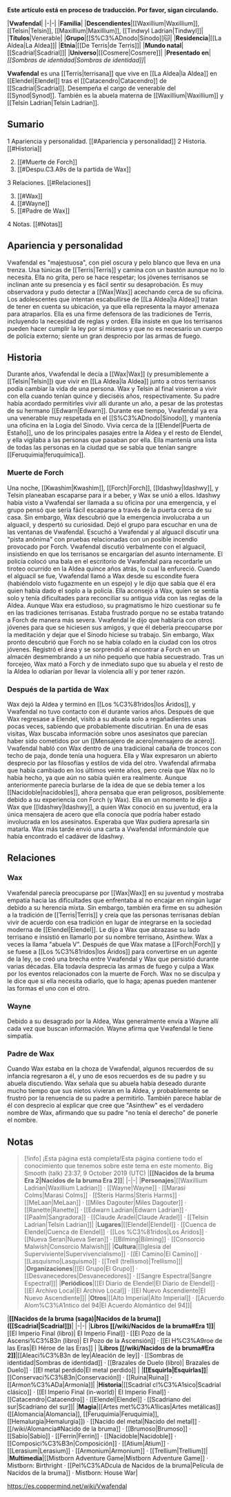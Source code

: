**Este artículo está en proceso de traducción. Por favor, sigan circulando.**


|**Vwafendal**|
|-|-|
|**Familia**|
|**Descendientes**|[[Waxillium\|Waxillium]], [[Telsin\|Telsin]], [[Maxillium\|Maxillium]], [[Tindwyl Ladrian\|Tindwyl]]|
|**Títulos**|Venerable|
|**Grupo**|[[S%C3%ADnodo\|Sínodo]]🐱︎|
|**Residencia**|[[La Aldea\|La Aldea]]|
|**Etnia**|[[De Terris\|de Terris]]|
|**Mundo natal**|[[Scadrial\|Scadrial]]|
|**Universo**|[[Cosmere\|Cosmere]]|
|**Presentado en**|*[[Sombras de identidad\|Sombras de identidad]]*|

**Vwafendal** es una [[Terris\|terrisana]] que vive en [[La Aldea\|la Aldea]] en [[Elendel\|Elendel]] tras el [[Catacendro\|Catacendro]] de [[Scadrial\|Scadrial]]. Desempeña el cargo de venerable del [[Synod\|Synod]]. También es la abuela materna de [[Waxillium\|Waxillium]] y [[Telsin Ladrian\|Telsin Ladrian]].

## Sumario

1 Apariencia y personalidad. [[#Apariencia y personalidad]] 
2 Historia. [[#Historia]] 

2. [[#Muerte de Forch]] 
2. [[#Despu.C3.A9s de la partida de Wax]] 


3 Relaciones. [[#Relaciones]] 

3. [[#Wax]] 
3. [[#Wayne]] 
3. [[#Padre de Wax]] 


4 Notas. [[#Notas]] 


## Apariencia y personalidad
Vwafendal es "majestuosa", con piel oscura y pelo blanco que lleva en una trenza. Usa túnicas de [[Terris\|Terris]] y camina con un bastón aunque no lo necesita. Ella no grita, pero se hace respetar; los jóvenes terrisanos se inclinan ante su presencia y es fácil sentir su desaprobación. Es muy observadora y pudo detectar a [[Wax\|Wax]] acechando cerca de su oficina. Los adolescentes que intentan escabullirse de [[La Aldea\|la Aldea]] tratan de tener en cuenta su ubicación, ya que ella representa la mayor amenaza para atraparlos.
Ella es una firme defensora de las tradiciones de Terris, incluyendo la necesidad de reglas y orden. Ella insiste en que los terrisanos pueden hacer cumplir la ley por sí mismos y que no es necesario un cuerpo de policía externo; siente un gran desprecio por las armas de fuego.

## Historia
Durante años, Vwafendal le decía a [[Wax\|Wax]] (y presumiblemente a [[Telsin\|Telsin]]) que vivir en [[La Aldea\|la Aldea]] junto a otros terrisanos podía cambiar la vida de una persona. Wax y Telsin al final vinieron a vivir con ella cuando tenían quince y dieciséis años, respectivamente. Su padre había acordado permitirles vivir allí durante un año, a pesar de las protestas de su hermano [[Edwarn\|Edwarn]]. Durante ese tiempo, Vwafendal ya era una venerable muy respetada en el [[S%C3%ADnodo\|Sínodo]], y mantenía una oficina en la Logia del Sínodo. Vivía cerca de la [[Elendel\|Puerta de Estaño]], uno de los principales pasajes entre la Aldea y el resto de Elendel, y ella vigilaba a las personas que pasaban por ella. Ella mantenía una lista de todas las personas en la ciudad que se sabía que tenían sangre [[Feruquimia\|feruquímica]].

### Muerte de Forch
Una noche, [[Kwashim\|Kwashim]], [[Forch\|Forch]], [[Idashwy\|Idashwy]], y Telsin planeaban escaparse para ir a beber, y Wax se unió a ellos. Idashwy había visto a Vwafendal ser llamada a su oficina por una emergencia, y el grupo pensó que sería fácil escaparse a través de la puerta cerca de su casa. Sin embargo, Wax descubrió que la emergencia involucraba a un alguacil, y despertó su curiosidad. Dejó el grupo para escuchar en una de las ventanas de Vwafendal. Escuchó a Vwafendal y al alguacil discutir una "pista anónima" con pruebas relacionadas con un posible incendio provocado por Forch. Vwafendal discutió verbalmente con el alguacil, insistiendo en que los terrisanos se encargarían del asunto internamente. El policía colocó una bala en el escritorio de Vwafendal para recordarle un tiroteo ocurrido en la Aldea quince años atrás, lo cual la enfureció.
Cuando el alguacil se fue, Vwafendal llamó a Wax desde su escondite fuera (habiéndolo visto fugazmente en un espejo) y le dijo que sabía que él era quien había dado el soplo a la policía. Ella aconsejó a Wax, quien se sentía solo y tenía dificultades para reconciliar su antigua vida con las reglas de la Aldea. Aunque Wax era estudioso, su pragmatismo le hizo cuestionar su fe en las tradiciones terrisanas. Estaba frustrado porque no se estaba tratando a Forch de manera más severa. Vwafendal le dijo que hablaría con otros jóvenes para que se hiciesen sus amigos, y que él debería preocuparse por la meditación y dejar que el Sínodo hiciese su trabajo.
Sin embargo, Wax pronto descubrió que Forch no se había colado en la ciudad con los otros jóvenes. Registró el área y se sorprendió al encontrar a Forch en un almacén desmembrando a un niño pequeño que había secuestrado. Tras un forcejeo, Wax mató a Forch y de inmediato supo que su abuela y el resto de la Aldea lo odiarían por llevar la violencia allí y por tener razón.

### Después de la partida de Wax
Wax dejó la Aldea y terminó en [[Los %C3%81ridos\|los Áridos]], y Vwafendal no tuvo contacto con él durante varios años. Después de que Wax regresase a Elendel, visitó a su abuela solo a regañadientes unas pocas veces, sabiendo que probablemente discutirían. En una de esas visitas, Wax buscaba información sobre unos asesinatos que parecían haber sido cometidos por un [[Mensajero de acero\|mensajero de acero]]. Vwafendal habló con Wax dentro de una tradicional cabaña de troncos con techo de paja, donde tenía una hoguera. Ella y Wax expresaron un abierto desprecio por las filosofías y estilos de vida del otro. Vwafendal afirmaba que había cambiado en los últimos veinte años, pero creía que Wax no lo había hecho, ya que aún no sabía quién era realmente. Aunque anteriormente parecía burlarse de la idea de que se debía temer a los [[Nacidoble\|nacidobles]], ahora pensaba que eran peligrosos, posiblemente debido a su experiencia con Forch (y Wax). Ella en un momento le dijo a Wax que [[Idashwy\|Idashwy]], a quien Wax conoció en su juventud, era la única mensajera de acero que ella conocía que podría haber estado involucrada en los asesinatos. Esperaba que Wax pudiera apresarla sin matarla. Wax más tarde envió una carta a Vwafendal informándole que había encontrado el cadáver de Idashwy.

## Relaciones
### Wax
Vwafendal parecía preocuparse por [[Wax\|Wax]] en su juventud y mostraba empatía hacia las dificultades que enfrentaba al no encajar en ningún lugar debido a su herencia mixta. Sin embargo, también era firme en su adhesión a la tradición de [[Terris\|Terris]] y creía que las personas terrisanas debían vivir de acuerdo con esa tradición en lugar de integrarse en la sociedad moderna de [[Elendel\|Elendel]]. Le dijo a Wax que abrazase su lado terrisano e insistió en llamarlo por su nombre terrisano, Asinthew. Wax a veces la llama "abuela V".
Después de que Wax matase a [[Forch\|Forch]] y se fuese a [[Los %C3%81ridos\|los Áridos]] para convertirse en un agente de la ley, se creó una brecha entre Vwafendal y Wax que persistió durante varias décadas. Ella todavía desprecia las armas de fuego y culpa a Wax por los eventos relacionados con la muerte de Forch. Wax no se disculpa y le dice que si ella necesita odiarlo, que lo haga; apenas pueden mantener las formas el uno con el otro.

### Wayne
Debido a su desagrado por la Aldea, Wax generalmente envía a Wayne allí cada vez que buscan información. Wayne afirma que Vwafendal le tiene simpatía.

### Padre de Wax
Cuando Wax estaba en la choza de Vwafendal, algunos recuerdos de su infancia regresaron a él, y uno de esos recuerdos es de su padre y su abuela discutiendo. Wax señala que su abuela había deseado durante mucho tiempo que sus nietos vivieran en la Aldea, y probablemente se frustró por la renuencia de su padre a permitirlo. También parece hablar de él con desprecio al explicar que cree que "Asinthew" es el verdadero nombre de Wax, afirmando que su padre "no tenía el derecho" de ponerle el nombre.

## Notas

> [!info] ¡Esta página está completa!Esta página contiene todo el conocimiento que tenemos sobre este tema en este momento.
Big Smooth (talk) 23:37, 9 October 2019 (UTC)
|**[[Nacidos de la bruma Era 2\|Nacidos de la bruma Era 2]]**|
|-|-|
|**Personajes**|[[Waxillium Ladrian\|Waxillium Ladrian]] · [[Wayne\|Wayne]] · [[Marasi Colms\|Marasi Colms]] · [[Steris Harms\|Steris Harms]] · [[MeLaan\|MeLaan]] · [[Miles Dagouter\|Miles Dagouter]] · [[Ranette\|Ranette]] · [[Edwarn Ladrian\|Edwarn Ladrian]] · [[Paalm\|Sangradora]] · [[Claude Aradel\|Claude Aradel]] · [[Telsin Ladrian\|Telsin Ladrian]]|
|**Lugares**|[[Elendel\|Elendel]] · [[Cuenca de Elendel\|Cuenca de Elendel]] · [[Los %C3%81ridos\|Los Áridos]] · [[Nueva Seran\|Nueva Seran]] · [[Bilming\|Bilming]] · [[Consorcio Malwish\|Consorcio Malwish]]|
|**Cultura**|[[Iglesia del Superviviente\|Supervivencialismo]] · [[El Camino\|El Camino]] · [[Lasquismo\|Lasquismo]] · [[Trell (trellismo)\|Trellismo]]|
|**Organizaciones**|[[El Grupo\|El Grupo]] · [[Desvanecedores\|Desvanecedores]] · [[Sangre Espectral\|Sangre Espectral]]|
|**Periódicos**|[[El Diario de Elendel\|El Diario de Elendel]] · [[El Archivo Local\|El Archivo Local]] · [[El Nuevo Ascendiente\|El Nuevo Ascendiente]]|
|**Otros**|[[Alto Imperial\|Alto Imperial]] · [[Acuerdo Alom%C3%A1ntico del 94\|El Acuerdo Alomántico del 94]]|

|**[[Nacidos de la bruma (saga)\|Nacidos de la bruma]] ([[Scadrial\|Scadrial]])**|
|-|-|
|**Libros [[/wiki/Nacidos de la bruma#Era 1]]**|[[El Imperio Final (libro)\| El Imperio Final]] · [[El Pozo de la Ascensi%C3%B3n (libro)\| El Pozo de la Ascensión]] · [[El H%C3%A9roe de las Eras\|El Héroe de las Eras]] |
|**Libros [[/wiki/Nacidos de la bruma#Era 2]]**|[[Aleaci%C3%B3n de ley\|Aleación de ley]] · [[Sombras de identidad\|Sombras de identidad]] · [[Brazales de Duelo (libro)\| Brazales de Duelo]] · [[El metal perdido\|El metal perdido]]  |
|**[[Esquirla\|Esquirlas]]**|[[Conservaci%C3%B3n\|Conservación]] · [[Ruina\|Ruina]] · [[Armon%C3%ADa\|Armonía]]|
|**Historia**|[[Scadrial cl%C3%A1sico\|Scadrial clásico]] · [[El Imperio Final (in-world)\| El Imperio Final]] · [[Catacendro\|Catacendro]] · [[Elendel\|Elendel]] · [[Scadriano del sur\|Scadriano del sur]]|
|**Magia**|[[Artes met%C3%A1licas\|Artes metálicas]] ([[Alomancia\|Alomancia]], [[Feruquimia\|Feruquimia]], [[Hemalurgia\|Hemalurgia]]) · [[Nacido del metal\|Nacido del metal]] · [[/wiki/Alomancia#Nacido de la bruma]] · [[Brumoso\|Brumoso]] · [[Sabio\|Sabio]] · [[Ferrin\|Ferrin]] · [[Nacidoble\|Nacidoble]] · [[Composici%C3%B3n\|Composición]] · [[Atium\|Atium]] · [[Lerasium\|Lerasium]] · [[Armonium\|Armonium]] · [[Trellium\|Trellium]]|
|**Multimedia**|[[Mistborn Adventure Game\|Mistborn Adventure Game‎‎]] · Mistborn: Birthright · [[Pel%C3%ADcula de Nacidos de la bruma\|Película de Nacidos de la bruma]] · Mistborn: House War|



https://es.coppermind.net/wiki/Vwafendal